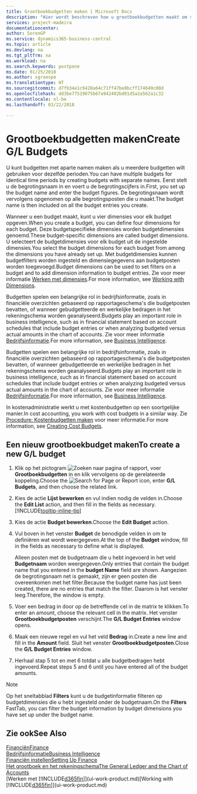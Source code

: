 ```yaml
---
title: Grootboekbudgetten maken | Microsoft Docs
description: "Hier wordt beschreven hoe u grootboekbudgetten maakt om verschillende financiële activiteiten te prognosticeren en dimensies toewijst voor bedrijfsinformatiedoeleinden."
services: project-madeira
documentationcenter: 
author: SorenGP
ms.service: dynamics365-business-central
ms.topic: article
ms.devlang: na
ms.tgt_pltfrm: na
ms.workload: na
ms.search.keywords: postpone
ms.date: 01/25/2018
ms.author: sgroespe
ms.translationtype: HT
ms.sourcegitcommit: d7fb34e1c9428a64c71ff47be8bcff174649c00d
ms.openlocfilehash: dd3be77519075b67a942402bd01d5a2a562a1c32
ms.contentlocale: nl-be
ms.lasthandoff: 03/22/2018

---
```

# <a name="create-gl-budgets"></a><span data-ttu-id="1d6a4-103">Grootboekbudgetten maken</span><span class="sxs-lookup"><span data-stu-id="1d6a4-103">Create G/L Budgets</span></span>
<span data-ttu-id="1d6a4-104">U kunt budgetten met aparte namen maken als u meerdere budgetten wilt gebruiken voor dezelfde perioden.</span><span class="sxs-lookup"><span data-stu-id="1d6a4-104">You can have multiple budgets for identical time periods by creating budgets with separate names.</span></span> <span data-ttu-id="1d6a4-105">Eerst stelt u de begrotingsnaam in en voert u de begrotingscijfers in.</span><span class="sxs-lookup"><span data-stu-id="1d6a4-105">First, you set up the budget name and enter the budget figures.</span></span> <span data-ttu-id="1d6a4-106">De begrotingsnaam wordt vervolgens opgenomen op alle begrotingsposten die u maakt.</span><span class="sxs-lookup"><span data-stu-id="1d6a4-106">The budget name is then included on all the budget entries you create.</span></span>  

 <span data-ttu-id="1d6a4-107">Wanneer u een budget maakt, kunt u vier dimensies voor elk budget opgeven.</span><span class="sxs-lookup"><span data-stu-id="1d6a4-107">When you create a budget, you can define four dimensions for each budget.</span></span> <span data-ttu-id="1d6a4-108">Deze budgetspecifieke dimensies worden budgetdimensies genoemd.</span><span class="sxs-lookup"><span data-stu-id="1d6a4-108">These budget-specific dimensions are called budget dimensions.</span></span> <span data-ttu-id="1d6a4-109">U selecteert de budgetdimensies voor elk budget uit de ingestelde dimensies.</span><span class="sxs-lookup"><span data-stu-id="1d6a4-109">You select the budget dimensions for each budget from among the dimensions you have already set up.</span></span> <span data-ttu-id="1d6a4-110">Met budgetdimensies kunnen budgetfilters worden ingesteld en dimensiegegevens aan budgetposten worden toegevoegd.</span><span class="sxs-lookup"><span data-stu-id="1d6a4-110">Budget dimensions can be used to set filters on a budget and to add dimension information to budget entries.</span></span> <span data-ttu-id="1d6a4-111">Zie voor meer informatie [Werken met dimensies](finance-dimensions.md).</span><span class="sxs-lookup"><span data-stu-id="1d6a4-111">For more information, see [Working with Dimensions](finance-dimensions.md).</span></span>

 <span data-ttu-id="1d6a4-112">Budgetten spelen een belangrijke rol in bedrijfsinformatie, zoals in financiële overzichten gebaseerd op rapportageschema's die budgetposten bevatten, of wanneer gebudgetteerde en werkelijke bedragen in het rekeningschema worden geanalyseerd.</span><span class="sxs-lookup"><span data-stu-id="1d6a4-112">Budgets play an important role in business intelligence, such as in financial statement based on account schedules that include budget entries or when analyzing budgeted versus actual amounts in the chart of accounts.</span></span> <span data-ttu-id="1d6a4-113">Zie voor meer informatie [Bedrijfsinformatie](bi.md).</span><span class="sxs-lookup"><span data-stu-id="1d6a4-113">For more information, see [Business Intelligence](bi.md).</span></span>

 <span data-ttu-id="1d6a4-114">Budgetten spelen een belangrijke rol in bedrijfsinformatie, zoals in financiële overzichten gebaseerd op rapportageschema's die budgetposten bevatten, of wanneer gebudgetteerde en werkelijke bedragen in het rekeningschema worden geanalyseerd.</span><span class="sxs-lookup"><span data-stu-id="1d6a4-114">Budgets play an important role in business intelligence, such as in financial statement based on account schedules that include budget entries or when analyzing budgeted versus actual amounts in the chart of accounts.</span></span> <span data-ttu-id="1d6a4-115">Zie voor meer informatie [Bedrijfsinformatie](bi.md).</span><span class="sxs-lookup"><span data-stu-id="1d6a4-115">For more information, see [Business Intelligence](bi.md).</span></span>

<span data-ttu-id="1d6a4-116">In kostenadministratie werkt u met kostenbudgetten op een soortgelijke manier.</span><span class="sxs-lookup"><span data-stu-id="1d6a4-116">In cost accounting, you work with cost budgets in a similar way.</span></span> <span data-ttu-id="1d6a4-117">Zie [Procedure: Kostenbudgetten maken](finance-create-cost-budgets.md) voor meer informatie.</span><span class="sxs-lookup"><span data-stu-id="1d6a4-117">For more information, see [Creating Cost Budgets](finance-create-cost-budgets.md).</span></span>    

## <a name="to-create-a-new-gl-budget"></a><span data-ttu-id="1d6a4-118">Een nieuw grootboekbudget maken</span><span class="sxs-lookup"><span data-stu-id="1d6a4-118">To create a new G/L budget</span></span>  
1. <span data-ttu-id="1d6a4-119">Klik op het pictogram ![Zoeken naar pagina of rapport](media/ui-search/search_small.png "pictogram Zoeken naar pagina of rapport"), voer **Grootboekbudgetten** in en klik vervolgens op de gerelateerde koppeling.</span><span class="sxs-lookup"><span data-stu-id="1d6a4-119">Choose the ![Search for Page or Report](media/ui-search/search_small.png "Search for Page or Report icon") icon, enter **G/L Budgets**, and then choose the related link.</span></span>  
2. <span data-ttu-id="1d6a4-120">Kies de actie **Lijst bewerken** en vul indien nodig de velden in.</span><span class="sxs-lookup"><span data-stu-id="1d6a4-120">Choose the **Edit List** action, and then fill in the fields as necessary.</span></span> [!INCLUDE[tooltip-inline-tip](includes/tooltip-inline-tip_md.md)]  
3. <span data-ttu-id="1d6a4-121">Kies de actie **Budget bewerken**.</span><span class="sxs-lookup"><span data-stu-id="1d6a4-121">Choose the **Edit Budget** action.</span></span>
4. <span data-ttu-id="1d6a4-122">Vul boven in het venster **Budget** de benodigde velden in om te definiëren wat wordt weergegeven.</span><span class="sxs-lookup"><span data-stu-id="1d6a4-122">At the top of the **Budget** window, fill in the fields as necessary to define what is displayed.</span></span>  

    <span data-ttu-id="1d6a4-123">Alleen posten met de budgetnaam die u hebt ingevoerd in het veld **Budgetnaam** worden weergegeven.</span><span class="sxs-lookup"><span data-stu-id="1d6a4-123">Only entries that contain the budget name that you entered in the **budget Name** field are shown.</span></span> <span data-ttu-id="1d6a4-124">Aangezien de begrotingsnaam net is gemaakt, zijn er geen posten die overeenkomen met het filter.</span><span class="sxs-lookup"><span data-stu-id="1d6a4-124">Because the budget name has just been created, there are no entries that match the filter.</span></span> <span data-ttu-id="1d6a4-125">Daarom is het venster leeg.</span><span class="sxs-lookup"><span data-stu-id="1d6a4-125">Therefore, the window is empty.</span></span>  
5. <span data-ttu-id="1d6a4-126">Voer een bedrag in door op de betreffende cel in de matrix te klikken.</span><span class="sxs-lookup"><span data-stu-id="1d6a4-126">To enter an amount, choose the relevant cell in the matrix.</span></span> <span data-ttu-id="1d6a4-127">Het venster **Grootboekbudgetposten** verschijnt.</span><span class="sxs-lookup"><span data-stu-id="1d6a4-127">The **G/L Budget Entries** window opens.</span></span>  
6. <span data-ttu-id="1d6a4-128">Maak een nieuwe regel en vul het veld **Bedrag** in.</span><span class="sxs-lookup"><span data-stu-id="1d6a4-128">Create a new line and fill in the **Amount** field.</span></span> <span data-ttu-id="1d6a4-129">Sluit het venster **Grootboekbudgetposten**.</span><span class="sxs-lookup"><span data-stu-id="1d6a4-129">Close the **G/L Budget Entries** window.</span></span>  
7. <span data-ttu-id="1d6a4-130">Herhaal stap 5 tot en met 6 totdat u alle budgetbedragen hebt ingevoerd.</span><span class="sxs-lookup"><span data-stu-id="1d6a4-130">Repeat steps 5 and 6 until you have entered all of the budget amounts.</span></span>  

> [!NOTE]  
>  <span data-ttu-id="1d6a4-131">Op het sneltabblad **Filters** kunt u de budgetinformatie filteren op budgetdimensies die u hebt ingesteld onder de budgetnaam.</span><span class="sxs-lookup"><span data-stu-id="1d6a4-131">On the **Filters** FastTab, you can filter the budget information by budget dimensions you have set up under the budget name.</span></span>   

## <a name="see-also"></a><span data-ttu-id="1d6a4-132">Zie ook</span><span class="sxs-lookup"><span data-stu-id="1d6a4-132">See Also</span></span>
[<span data-ttu-id="1d6a4-133">Financiën</span><span class="sxs-lookup"><span data-stu-id="1d6a4-133">Finance</span></span>](finance.md)  
[<span data-ttu-id="1d6a4-134">Bedrijfsinformatie</span><span class="sxs-lookup"><span data-stu-id="1d6a4-134">Business Intelligence</span></span>](bi.md)  
[<span data-ttu-id="1d6a4-135">Financiën instellen</span><span class="sxs-lookup"><span data-stu-id="1d6a4-135">Setting Up Finance</span></span>](finance-setup-finance.md)  
[<span data-ttu-id="1d6a4-136">Het grootboek en het rekeningschema</span><span class="sxs-lookup"><span data-stu-id="1d6a4-136">The General Ledger and the Chart of Accounts</span></span>](finance-general-ledger.md)  
<span data-ttu-id="1d6a4-137">[Werken met [!INCLUDE[d365fin](includes/d365fin_md.md)]](ui-work-product.md)</span><span class="sxs-lookup"><span data-stu-id="1d6a4-137">[Working with [!INCLUDE[d365fin](includes/d365fin_md.md)]](ui-work-product.md)</span></span>  

